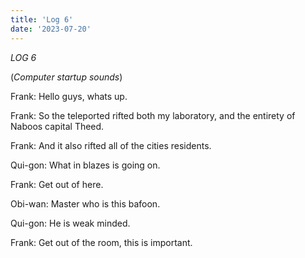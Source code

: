 ```yaml
---
title: 'Log 6'
date: '2023-07-20'
---
```


*LOG 6*

(*Computer startup sounds*)

Frank: Hello guys, whats up.

Frank: So the teleported rifted both my laboratory, and the entirety of Naboos capital Theed.

Frank: And it also rifted all of the cities residents.

Qui-gon: What in blazes is going on.

Frank: Get out of here.

Obi-wan: Master who is this bafoon.

Qui-gon: He is weak minded.

Frank: Get out of the room, this is important.

